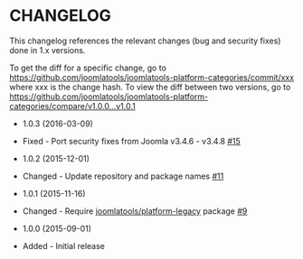CHANGELOG
=========

This changelog references the relevant changes (bug and security fixes) done in 1.x versions.

To get the diff for a specific change, go to https://github.com/joomlatools/joomlatools-platform-categories/commit/xxx where xxx is the
change hash. To view the diff between two versions, go to https://github.com/joomlatools/joomlatools-platform-categories/compare/v1.0.0...v1.0.1

* 1.0.3 (2016-03-09)
 * Fixed - Port security fixes from Joomla v3.4.6 - v3.4.8 [#15](https://github.com/joomlatools/joomlatools-platform-categories/issues/15)

* 1.0.2 (2015-12-01)
 * Changed - Update repository and package names [#11](https://github.com/joomlatools/joomlatools-platform-categories/issues/11)

* 1.0.1 (2015-11-16)
 * Changed - Require [joomlatools/platform-legacy](https://github.com/joomlatools/joomlatools-platform-legacy) package [#9](https://github.com/joomlatools/joomlatools-platform-categories/issues/9)

* 1.0.0 (2015-09-01)
 * Added - Initial release
